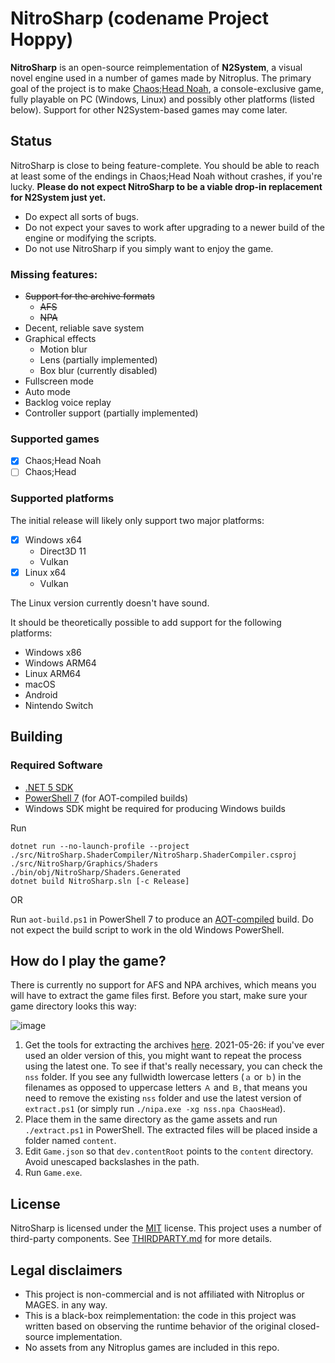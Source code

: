 # NitroSharp (codename Project Hoppy)

**NitroSharp** is an open-source reimplementation of **N2System**, a visual novel engine used in a number of games made by Nitroplus. The primary goal of the project is to make [Chaos;Head Noah](https://vndb.org/v22505), a console-exclusive game, fully playable on PC (Windows, Linux) and possibly other platforms (listed below). Support for other N2System-based games may come later.

## Status
NitroSharp is close to being feature-complete. You should be able to reach at least some of the endings in Chaos;Head Noah without crashes, if you're lucky. **Please do not expect NitroSharp to be a viable drop-in replacement for N2System just yet.**

* Do expect all sorts of bugs.
* Do not expect your saves to work after upgrading to a newer build of the engine or modifying the scripts.
* Do not use NitroSharp if you simply want to enjoy the game.

### Missing features:
* ~~Support for the archive formats~~
  * ~~AFS~~
  * ~~NPA~~
* Decent, reliable save system
* Graphical effects
  * Motion blur
  * Lens (partially implemented)
  * Box blur (currently disabled)
* Fullscreen mode
* Auto mode
* Backlog voice replay
* Controller support (partially implemented)

### Supported games
* [x] Chaos;Head Noah
* [ ] Chaos;Head

### Supported platforms
The initial release will likely only support two major platforms:
* [x] Windows x64
  * Direct3D 11
  * Vulkan
* [x] Linux x64
  * Vulkan

The Linux version currently doesn't have sound.

It should be theoretically possible to add support for the following platforms:
* Windows x86
* Windows ARM64
* Linux ARM64
* macOS
* Android
* Nintendo Switch

## Building
### Required Software
- [.NET 5 SDK](https://dotnet.microsoft.com/download/dotnet/5.0)
- [PowerShell 7](https://github.com/PowerShell/PowerShell) (for AOT-compiled builds)
- Windows SDK might be required for producing Windows builds

Run
```
dotnet run --no-launch-profile --project ./src/NitroSharp.ShaderCompiler/NitroSharp.ShaderCompiler.csproj ./src/NitroSharp/Graphics/Shaders ./bin/obj/NitroSharp/Shaders.Generated
dotnet build NitroSharp.sln [-c Release]
```
OR

Run ``aot-build.ps1`` in PowerShell 7 to produce an [AOT-compiled](https://en.wikipedia.org/wiki/Ahead-of-time_compilation) build. Do not expect the build script to work in the old Windows PowerShell.

## How do I play the game?
There is currently no support for AFS and NPA archives, which means you will have to extract the game files first.
Before you start, make sure your game directory looks this way:

![image](https://user-images.githubusercontent.com/6377116/113422461-6e227080-93d5-11eb-86fa-56cee4e6e434.png)

1. Get the tools for extracting the archives [here](https://1drv.ms/u/s!Aryvcp_pUUGhjZ9t4-7CZMjrrg1Cxw?e=rgOiRX).
2021-05-26: if you've ever used an older version of this, you might want to repeat the process using the latest one. To see if that's really necessary, you can check the ``nss`` folder. If you see any fullwidth lowercase letters (``ａ`` or ``ｂ``) in the filenames as opposed to uppercase letters ``Ａ`` and ``Ｂ``, that means you need to remove the existing ``nss`` folder and use the latest version of ``extract.ps1`` (or simply run ``./nipa.exe -xg nss.npa ChaosHead``).
2. Place them in the same directory as the game assets and run ``./extract.ps1`` in PowerShell.
The extracted files will be placed inside a folder named ``content``.
3. Edit ``Game.json`` so that ``dev.contentRoot`` points to the ``content`` directory. Avoid unescaped backslashes in the path.
4. Run ``Game.exe``.

## License
NitroSharp is licensed under the [MIT](https://github.com/CommitteeOfZero/nitrosharp/blob/meowster/LICENSE.TXT) license.
This project uses a number of third-party components. See [THIRDPARTY.md](https://github.com/CommitteeOfZero/nitrosharp/blob/meowster/THIRDPARTY.md) for more details.

## Legal disclaimers
* This project is non-commercial and is not affiliated with Nitroplus or MAGES. in any way.
* This is a black-box reimplementation: the code in this project was written based on observing the runtime behavior of the original closed-source implementation.
* No assets from any Nitroplus games are included in this repo.
